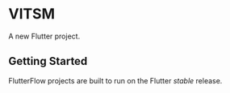 # VITSM

A new Flutter project.

## Getting Started

FlutterFlow projects are built to run on the Flutter _stable_ release.
